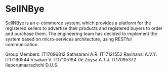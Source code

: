 # SellNBye
SellNBye is an e-commerce system, which provides a platform for the registered sellers to advertise their products and registered buyers to order and purchase them. The engineering team has decided to implement the system based on micro-services architecture, using RESTful communication.

Group Members:
                                      IT17096812   Sathsarani A.R.
                                      IT17121552   Ravihansi A.V.Y.
                                      IT17160544   Visakan V.
                                      IT17105194   De Zoysa.A.T.J.
                                      IT17095372   IIeperumaarachchi D.U.S.
